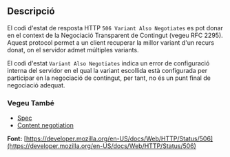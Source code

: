 ## Descripció

El codi d'estat de resposta HTTP `506 Variant Also Negotiates` es pot donar en el context de la Negociació Transparent de Contingut (vegeu RFC 2295). Aquest protocol permet a un client recuperar la millor variant d'un recurs donat, on el servidor admet múltiples variants.

El codi d'estat `Variant Also Negotiates` indica un error de configuració interna del servidor en el qual la variant escollida està configurada per participar en la negociació de contingut, per tant, no és un punt final de negociació adequat.

### Vegeu També

- [Spec](https://www.rfc-editor.org/rfc/rfc2295#section-8.1)
- [Content negotiation](https://developer.mozilla.org/en-US/docs/Web/HTTP/Content_negotiation)

**Font:** [https://developer.mozilla.org/en-US/docs/Web/HTTP/Status/506](https://developer.mozilla.org/en-US/docs/Web/HTTP/Status/506)
